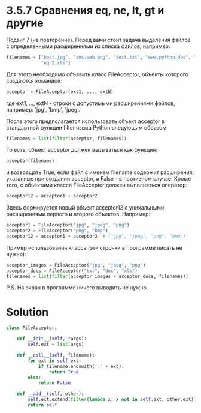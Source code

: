 # 3.5.7 Сравнения __eq__, __ne__, __lt__, __gt__ и другие

Подвиг 7 (на повторение). Перед вами стоит задача выделения файлов с определенными расширениями из списка файлов,
например:

```python
filenames = ["boat.jpg", "ans.web.png", "text.txt", "www.python.doc", "my.ava.jpg", "forest.jpeg", "eq_1.png",
             "eq_2.xls"]
```

Для этого необходимо объявить класс FileAcceptor, объекты которого создаются командой:

```python
acceptor = FileAcceptor(ext1, ..., extN)
```

где ext1, ..., extN - строки с допустимыми расширениями файлов, например: 'jpg', 'bmp', 'jpeg'.

После этого предполагается использовать объект acceptor в стандартной функции filter языка Python следующим образом:

```python
filenames = list(filter(acceptor, filenames))
```

То есть, объект acceptor должен вызываться как функция:

```python
acceptor(filename) 
```

и возвращать True, если файл с именем filename содержит расширения, указанные при создании acceptor, и False - в
противном случае. Кроме того, с объектами класса FileAcceptor должен выполняться оператор:

```python
acceptor12 = acceptor1 + acceptor2
```

Здесь формируется новый объект acceptor12 с уникальными расширениями первого и второго объектов. Например:

```python
acceptor1 = FileAcceptor("jpg", "jpeg", "png")
acceptor2 = FileAcceptor("png", "bmp")
acceptor12 = acceptor1 + acceptor2  # ("jpg", "jpeg", "png", "bmp")
```

Пример использования класса (эти строчки в программе писать не нужно):

```python
acceptor_images = FileAcceptor("jpg", "jpeg", "png")
acceptor_docs = FileAcceptor("txt", "doc", "xls")
filenames = list(filter(acceptor_images + acceptor_docs, filenames))
```

P.S. На экран в программе ничего выводить не нужно.

# Solution

```python
class FileAcceptor:

    def __init__(self, *args):
        self.ext = list(args)

    def __call__(self, filename):
        for ext in self.ext:
            if filename.endswith('.' + ext):
                return True
        else:
            return False

    def __add__(self, other):
        self.ext.extend(filter(lambda x: x not in self.ext, other.ext))
        return self
```